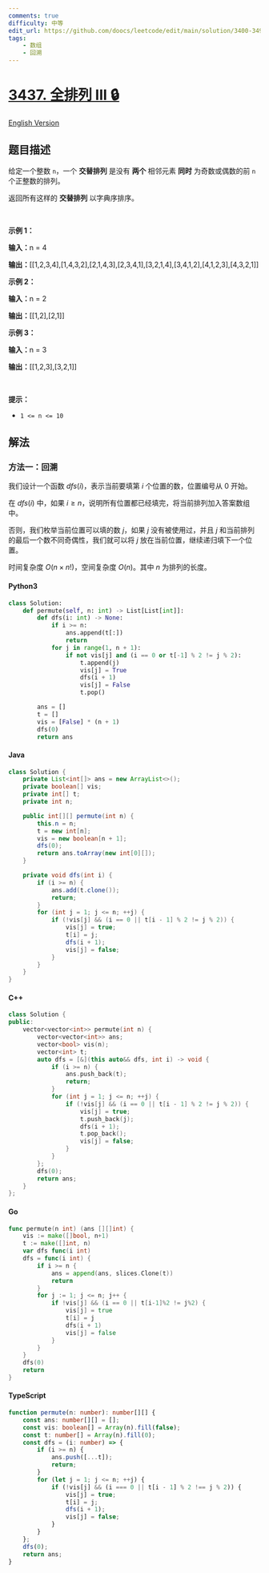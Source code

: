 ```yaml
---
comments: true
difficulty: 中等
edit_url: https://github.com/doocs/leetcode/edit/main/solution/3400-3499/3437.Permutations%20III/README.md
tags:
    - 数组
    - 回溯
---
```


<!-- problem:start -->

# [3437. 全排列 III 🔒](https://leetcode.cn/problems/permutations-iii)

[English Version](/solution/3400-3499/3437.Permutations%20III/README_EN.md)

## 题目描述

<!-- description:start -->

<p>给定一个整数&nbsp;<code>n</code>，一个 <strong>交替排列</strong> 是没有 <strong>两个</strong> 相邻元素 <strong>同时</strong> 为奇数或偶数的前 <code>n</code> 个正整数的排列。</p>

<p>返回所有这样的 <strong>交替排列</strong>&nbsp;以字典序排序。</p>

<p>&nbsp;</p>

<p><strong class="example">示例 1：</strong></p>

<div class="example-block">
<p><span class="example-io"><b>输入：</b>n = 4</span></p>

<p><span class="example-io"><b>输出：</b>[[1,2,3,4],[1,4,3,2],[2,1,4,3],[2,3,4,1],[3,2,1,4],[3,4,1,2],[4,1,2,3],[4,3,2,1]]</span></p>
</div>

<p><strong class="example">示例 2：</strong></p>

<div class="example-block">
<p><span class="example-io"><b>输入：</b>n = 2</span></p>

<p><span class="example-io"><b>输出：</b>[[1,2],[2,1]]</span></p>
</div>

<p><strong class="example">示例 3：</strong></p>

<div class="example-block">
<p><strong>输入：</strong><span class="example-io">n = 3</span></p>

<p><span class="example-io"><b>输出：</b>[[1,2,3],[3,2,1]]</span></p>
</div>

<p>&nbsp;</p>

<p><strong>提示：</strong></p>

<ul>
	<li><code>1 &lt;= n &lt;= 10</code></li>
</ul>

<!-- description:end -->

## 解法

<!-- solution:start -->

### 方法一：回溯

我们设计一个函数 $\textit{dfs}(i)$，表示当前要填第 $i$ 个位置的数，位置编号从 $0$ 开始。

在 $\textit{dfs}(i)$ 中，如果 $i \geq n$，说明所有位置都已经填完，将当前排列加入答案数组中。

否则，我们枚举当前位置可以填的数 $j$，如果 $j$ 没有被使用过，并且 $j$ 和当前排列的最后一个数不同奇偶性，我们就可以将 $j$ 放在当前位置，继续递归填下一个位置。

时间复杂度 $O(n \times n!)$，空间复杂度 $O(n)$。其中 $n$ 为排列的长度。

<!-- tabs:start -->

#### Python3

```python
class Solution:
    def permute(self, n: int) -> List[List[int]]:
        def dfs(i: int) -> None:
            if i >= n:
                ans.append(t[:])
                return
            for j in range(1, n + 1):
                if not vis[j] and (i == 0 or t[-1] % 2 != j % 2):
                    t.append(j)
                    vis[j] = True
                    dfs(i + 1)
                    vis[j] = False
                    t.pop()

        ans = []
        t = []
        vis = [False] * (n + 1)
        dfs(0)
        return ans
```

#### Java

```java
class Solution {
    private List<int[]> ans = new ArrayList<>();
    private boolean[] vis;
    private int[] t;
    private int n;

    public int[][] permute(int n) {
        this.n = n;
        t = new int[n];
        vis = new boolean[n + 1];
        dfs(0);
        return ans.toArray(new int[0][]);
    }

    private void dfs(int i) {
        if (i >= n) {
            ans.add(t.clone());
            return;
        }
        for (int j = 1; j <= n; ++j) {
            if (!vis[j] && (i == 0 || t[i - 1] % 2 != j % 2)) {
                vis[j] = true;
                t[i] = j;
                dfs(i + 1);
                vis[j] = false;
            }
        }
    }
}
```

#### C++

```cpp
class Solution {
public:
    vector<vector<int>> permute(int n) {
        vector<vector<int>> ans;
        vector<bool> vis(n);
        vector<int> t;
        auto dfs = [&](this auto&& dfs, int i) -> void {
            if (i >= n) {
                ans.push_back(t);
                return;
            }
            for (int j = 1; j <= n; ++j) {
                if (!vis[j] && (i == 0 || t[i - 1] % 2 != j % 2)) {
                    vis[j] = true;
                    t.push_back(j);
                    dfs(i + 1);
                    t.pop_back();
                    vis[j] = false;
                }
            }
        };
        dfs(0);
        return ans;
    }
};
```

#### Go

```go
func permute(n int) (ans [][]int) {
	vis := make([]bool, n+1)
	t := make([]int, n)
	var dfs func(i int)
	dfs = func(i int) {
		if i >= n {
			ans = append(ans, slices.Clone(t))
			return
		}
		for j := 1; j <= n; j++ {
			if !vis[j] && (i == 0 || t[i-1]%2 != j%2) {
				vis[j] = true
				t[i] = j
				dfs(i + 1)
				vis[j] = false
			}
		}
	}
	dfs(0)
	return
}
```

#### TypeScript

```ts
function permute(n: number): number[][] {
    const ans: number[][] = [];
    const vis: boolean[] = Array(n).fill(false);
    const t: number[] = Array(n).fill(0);
    const dfs = (i: number) => {
        if (i >= n) {
            ans.push([...t]);
            return;
        }
        for (let j = 1; j <= n; ++j) {
            if (!vis[j] && (i === 0 || t[i - 1] % 2 !== j % 2)) {
                vis[j] = true;
                t[i] = j;
                dfs(i + 1);
                vis[j] = false;
            }
        }
    };
    dfs(0);
    return ans;
}
```

<!-- tabs:end -->

<!-- solution:end -->

<!-- problem:end -->
